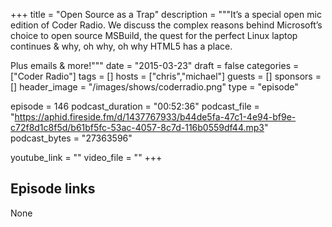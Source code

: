 +++
title = "Open Source as a Trap"
description = """It’s a special open mic edition of Coder Radio. We discuss the complex reasons behind Microsoft’s choice to open source MSBuild, the quest for the perfect Linux laptop continues & why, oh why, oh why HTML5 has a place.

Plus emails & more!"""
date = "2015-03-23"
draft = false
categories = ["Coder Radio"]
tags = []
hosts = ["chris","michael"]
guests = []
sponsors = []
header_image = "/images/shows/coderradio.png"
type = "episode"

episode = 146
podcast_duration = "00:52:36"
podcast_file = "https://aphid.fireside.fm/d/1437767933/b44de5fa-47c1-4e94-bf9e-c72f8d1c8f5d/b61bf5fc-53ac-4057-8c7d-116b0559df44.mp3"
podcast_bytes = "27363596"

youtube_link = ""
video_file = ""
+++

## Episode links

None

